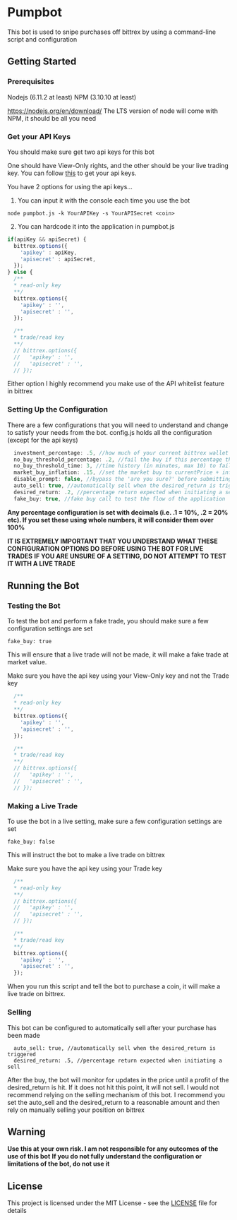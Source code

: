 # Pumpbot

This bot is used to snipe purchases off bittrex by using a command-line script and configuration

## Getting Started

### Prerequisites

Nodejs (6.11.2 at least)
NPM (3.10.10 at least)

https://nodejs.org/en/download/
The LTS version of node will come with NPM, it should be all you need

### Get your API Keys
You should make sure get two api keys for this bot

One should have View-Only rights, and the other should be your live trading key.
You can follow [this](https://coinigy.freshdesk.com/support/solutions/articles/1000087495-how-do-i-find-my-api-key-on-bittrex-com-) to get your api keys.

You have 2 options for using the api keys...
1. You can input it with the console each time you use the bot
```
node pumpbot.js -k YourAPIKey -s YourAPISecret <coin>
```
2. You can hardcode it into the application in pumpbot.js
```javascript
if(apiKey && apiSecret) {
  bittrex.options({
    'apikey' : apiKey,
    'apisecret' : apiSecret,
  });
} else {
  /**
  * read-only key
  **/
  bittrex.options({
    'apikey' : '',
    'apisecret' : '',
  });

  /**
  * trade/read key
  **/
  // bittrex.options({
  //   'apikey' : '',
  //   'apisecret' : '',
  // });
```

Either option I highly recommend you make use of the API whitelist feature in bittrex

### Setting Up the Configuration

There are a few configurations that you will need to understand and change to satisfy your needs from the bot.
config.js holds all the configuration (except for the api keys)

```javascript
  investment_percentage: .5, //how much of your current bittrex wallet do you want to invest
  no_buy_threshold_percentage: .2, //fail the buy if this percentage threshold has passed
  no_buy_threshold_time: 3, //time history (in minutes, max 10) to fail the buy if threshold is passed
  market_buy_inflation: .15, //set the market buy to currentPrice + inflation percentage
  disable_prompt: false, //bypass the 'are you sure?' before submitting the buy
  auto_sell: true, //automatically sell when the desired_return is triggered
  desired_return: .2, //percentage return expected when initiating a sell
  fake_buy: true, //fake buy call to test the flow of the application
```
**Any percentage configuration is set with decimals (i.e. .1 = 10%, .2 = 20% etc). If you set these using whole numbers, it will consider them over 100%** 

**IT IS EXTREMELY IMPORTANT THAT YOU UNDERSTAND WHAT THESE CONFIGURATION OPTIONS DO BEFORE USING THE BOT FOR LIVE TRADES**
**IF YOU ARE UNSURE OF A SETTING, DO NOT ATTEMPT TO TEST IT WITH A LIVE TRADE**

## Running the Bot

### Testing the Bot
To test the bot and perform a fake trade, you should make sure a few configuration settings are set

```
fake_buy: true
```
This will ensure that a live trade will not be made, it will make a fake trade at market value.

Make sure you have the api key using your View-Only key and not the Trade key

```javascript
  /**
  * read-only key
  **/
  bittrex.options({
    'apikey' : '',
    'apisecret' : '',
  });

  /**
  * trade/read key
  **/
  // bittrex.options({
  //   'apikey' : '',
  //   'apisecret' : '',
  // });
```
### Making a Live Trade

To use the bot in a live setting, make sure a few configuration settings are set

```
fake_buy: false
```
This will instruct the bot to make a live trade on bittrex


Make sure you have the api key using your Trade key

```javascript
  /**
  * read-only key
  **/
  // bittrex.options({
  //   'apikey' : '',
  //   'apisecret' : '',
  // });

  /**
  * trade/read key
  **/
  bittrex.options({
    'apikey' : '',
    'apisecret' : '',
  });
```
When you run this script and tell the bot to purchase a coin, it will make a live trade on bittrex.

### Selling
This bot can be configured to automatically sell after your purchase has been made
```
  auto_sell: true, //automatically sell when the desired_return is triggered
  desired_return: .5, //percentage return expected when initiating a sell
```
After the buy, the bot will monitor for updates in the price until a profit of the desired_return is hit. If it does not hit this point, it will not sell.
I would not recommend relying on the selling mechanism of this bot. I recommend you set the auto_sell and the desired_return to a reasonable amount and then rely on manually selling your position on bittrex

## Warning
**Use this at your own risk. I am not responsible for any outcomes of the use of this bot**
**If you do not fully understand the configuration or limitations of the bot, do not use it**

## License

This project is licensed under the MIT License - see the [LICENSE](LICENSE) file for details

